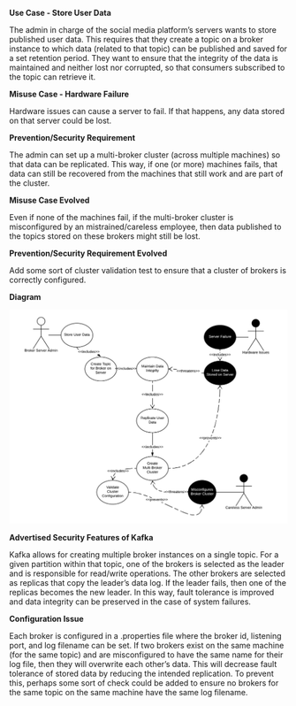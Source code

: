 **Use Case - Store User Data** 

The admin in charge of the social media platform’s servers wants to store published user data. This requires that they create a topic on a broker instance to which data (related to that topic) can be published and saved for a set retention period. They want to ensure that the integrity of the data is maintained and neither lost nor corrupted, so that consumers subscribed to the topic can retrieve it. 

**Misuse Case - Hardware Failure**

Hardware issues can cause a server to fail. If that happens, any data stored on that server could be lost.

**Prevention/Security Requirement**

The admin can set up a multi-broker cluster (across multiple machines) so that data can be replicated. This way, if one (or more) machines fails, that data can still be recovered from the machines that still work and are part of the cluster.

**Misuse Case Evolved**

Even if none of the machines fail, if the multi-broker cluster is misconfigured by an mistrained/careless employee, then data published to the topics stored on these brokers might still be lost.

**Prevention/Security Requirement Evolved**

Add some sort of cluster validation test to ensure that a cluster of brokers is correctly configured.

**Diagram**

![Hardware Failure Use Case Diagram](/images/UseCaseDiagram_HardwareFailure.png)
  
**Advertised Security Features of Kafka**

Kafka allows for creating multiple broker instances on a single topic. For a given partition within that topic, one of the brokers is selected as the leader and is responsible for read/write operations. The other brokers are selected as replicas that copy the leader’s data log. If the leader fails, then one of the replicas becomes the new leader. In this way, fault tolerance is improved and data integrity can be preserved in the case of system failures.

**Configuration Issue**

Each broker is configured in a .properties file where the broker id, listening port, and log filename can be set. If two brokers exist on the same machine (for the same topic) and are misconfigured to have the same name for their log file, then they will overwrite each other’s data. This will decrease fault tolerance of stored data by reducing the intended replication. To prevent this, perhaps some sort of check could be added to ensure no brokers for the same topic on the same machine have the same log filename.
